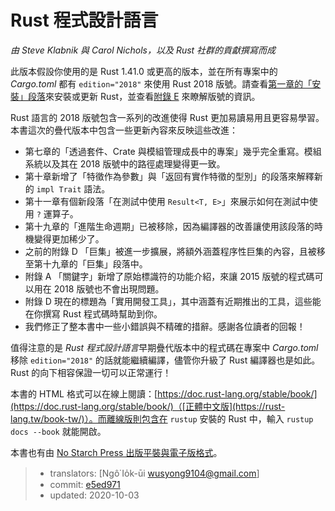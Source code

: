 # Rust 程式設計語言

*由 Steve Klabnik 與 Carol Nichols，以及 Rust 社群的貢獻撰寫而成*

此版本假設你使用的是 Rust 1.41.0 或更高的版本，並在所有專案中的 *Cargo.toml* 都有 `edition="2018"` 來使用 Rust 2018 版號。請查看[第一章的「安裝」段落][install]<!-- ignore -->來安裝或更新 Rust，並查看[附錄 E][editions]<!-- ignore --> 來瞭解版號的資訊。

Rust 語言的 2018 版號包含一系列的改進使得 Rust 更加易讀易用且更容易學習。本書這次的疊代版本中包含一些更新內容來反映這些改進：

- 第七章的「透過套件、Crate 與模組管理成長中的專案」幾乎完全重寫。模組系統以及其在 2018 版號中的路徑處理變得更一致。
- 第十章新增了「特徵作為參數」與「返回有實作特徵的型別」的段落來解釋新的 `impl Trait` 語法。
- 第十一章有個新段落「在測試中使用 `Result<T, E>`」來展示如何在測試中使用 `?` 運算子。
- 第十九章的「進階生命週期」已被移除，因為編譯器的改善讓使用該段落的時機變得更加稀少了。
- 之前的附錄 D 「巨集」被進一步擴展，將額外涵蓋程序性巨集的內容，且被移至第十九章的「巨集」段落中。
- 附錄 A 「關鍵字」新增了原始標識符的功能介紹，來讓 2015 版號的程式碼可以用在 2018 版號也不會出現問題。
- 附錄 D 現在的標題為「實用開發工具」，其中涵蓋有近期推出的工具，這些能在你撰寫 Rust 程式碼時幫助到你。
- 我們修正了整本書中一些小錯誤與不精確的措辭。感謝各位讀者的回報！

值得注意的是 *Rust 程式設計語言*早期疊代版本中的程式碼在專案中 *Cargo.toml* 移除 `edition="2018"` 的話就能繼續編譯，儘管你升級了 Rust 編譯器也是如此。Rust 的向下相容保證一切可以正常運行！

本書的 HTML 格式可以在線上閱讀：[https://doc.rust-lang.org/stable/book/](https://doc.rust-lang.org/stable/book/)（[正體中文版](https://rust-lang.tw/book-tw/)）。而離線版則包含在 `rustup` 安裝的 Rust 中，輸入 `rustup docs --book` 就能開啟。

本書也有由 [No Starch Press 出版平裝與電子版格式][nsprust]。

[install]: ch01-01-installation.html
[editions]: appendix-05-editions.html
[nsprust]: https://nostarch.com/rust

> - translators: [Ngô͘ Io̍k-ūi <wusyong9104@gmail.com>]
> - commit: [e5ed971](https://github.com/rust-lang/book/blob/e5ed97128302d5fa45dbac0e64426bc7649a558c/src/title-page.md)
> - updated: 2020-10-03
